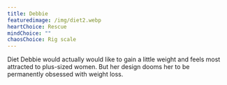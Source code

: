 ```yaml
---
title: Debbie
featuredimage: /img/diet2.webp
heartChoice: Rescue
mindChoice: ""
chaosChoice: Rig scale
---
```

Diet Debbie would actually would like to gain a little weight and feels most attracted to plus-sized women. But her design dooms her to be permanently obsessed with weight loss.